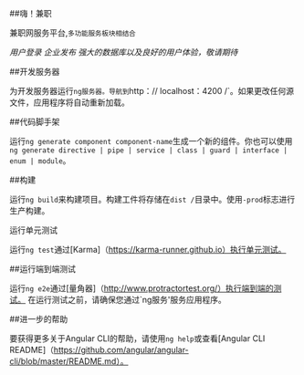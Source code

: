 ##嗨！兼职

兼职网服务平台,`多功能服务板块相结合`

*用户登录*
*企业发布*
*强大的数据库以及良好的用户体验，敬请期待*


##开发服务器

为开发服务器运行`ng服务器。导航到`http：// localhost：4200 /`。如果更改任何源文件，应用程序将自动重新加载。

##代码脚手架

运行`ng generate component component-name`生成一个新的组件。你也可以使用`ng generate directive | pipe | service | class | guard | interface | enum | module`。

##构建

运行`ng build`来构建项目。构建工件将存储在`dist /`目录中。使用`-prod`标志进行生产构建。

运行单元测试

运行`ng test`通过[Karma]（https://karma-runner.github.io）执行单元测试。

##运行端到端测试

运行`ng e2e`通过[量角器]（http://www.protractortest.org/）执行端到端的测试。
在运行测试之前，请确保您通过`ng服务'服务应用程序。

##进一步的帮助

要获得更多关于Angular CLI的帮助，请使用`ng help`或查看[Angular CLI README]（https://github.com/angular/angular-cli/blob/master/README.md）。
